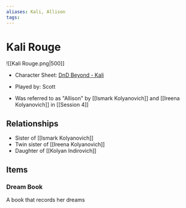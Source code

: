 ```yaml
---
aliases: Kali, Allison
tags: 
---
```


# Kali Rouge

![[Kali Rouge.png|500]]

- Character Sheet: [DnD Beyond - Kali](https://www.dndbeyond.com/characters/66370582)
- Played by: Scott

- Was referred to as "Allison" by [[Ismark Kolyanovich]] and [[Ireena Kolyanovich]] in [[Session 4]]

## Relationships
- Sister of [[Ismark Kolyanovich]]
- Twin sister of [[Ireena Kolyanovich]]
- Daughter of [[Kolyan Indirovich]]

## Items

### Dream Book

A book that records her dreams